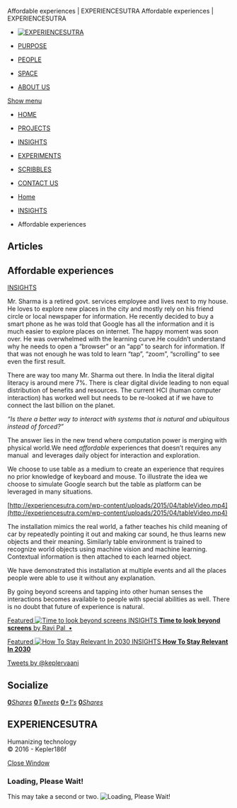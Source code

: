 Affordable experiences | EXPERIENCESUTRA                         Affordable experiences | EXPERIENCESUTRA                                  

*   [![EXPERIENCESUTRA](/wp-content/themes/tresor-theme/images/logo.png)](http://experiencesutra.com/)

*   [PURPOSE](http://experiencesutra.com/purpose/)
*   [PEOPLE](http://experiencesutra.com/people/)
*   [SPACE](http://experiencesutra.com/gallery/space/)
*   [ABOUT US](http://experiencesutra.com/about-us/)

 [Show menu](#dat-menu)

*   [HOME](http://experiencesutra.com/)
*   [PROJECTS](http://experiencesutra.com/category/projects/)
*   [INSIGHTS](http://experiencesutra.com/category/insights/)
*   [EXPERIMENTS](http://experiencesutra.com/category/experiments/)
*   [SCRIBBLES](http://experiencesutra.com/category/scribbles/)
*   [CONTACT US](http://experiencesutra.com/contact-us/)

*   [Home](http://experiencesutra.com)
*   [INSIGHTS](http://experiencesutra.com/category/insights/)
*   Affordable experiences

Articles
--------

Affordable experiences
----------------------

[INSIGHTS](http://experiencesutra.com/category/insights/)

Mr. Sharma is a retired govt. services employee and lives next to my house. He loves to explore new places in the city and mostly rely on his friend circle or local newspaper for information. He recently decided to buy a smart phone as he was told that Google has all the information and it is much easier to explore places on internet. The happy moment was soon over. He was overwhelmed with the learning curve.He couldn’t understand why he needs to open a “browser” or an “app” to search for information. If that was not enough he was told to learn “tap”, “zoom”, “scrolling” to see even the first result.

There are way too many Mr. Sharma out there. In India the literal digital literacy is around mere 7%. There is clear digital divide leading to non equal distribution of benefits and resources. The current HCI (human computer interaction) has worked well but needs to be re-looked at if we have to connect the last billion on the planet.

_“Is there a better way to interact with systems that is natural and ubiquitous instead of forced?”_

The answer lies in the new trend where computation power is merging with physical world.We need _affordable_ experiences that doesn’t requires any manual  and leverages daily object for interaction and exploration.

We choose to use table as a medium to create an experience that requires no prior knowledge of keyboard and mouse. To illustrate the idea we choose to simulate Google search but the table as platform can be leveraged in many situations.

[http://experiencesutra.com/wp-content/uploads/2015/04/tableVideo.mp4](http://experiencesutra.com/wp-content/uploads/2015/04/tableVideo.mp4)

The installation mimics the real world, a father teaches his child meaning of car by repeatedly pointing it out and making car sound, he thus learns new objects and their meaning. Similarly table environment is trained to recognize world objects using machine vision and machine learning. Contextual information is then attached to each learned object.

We have demonstrated this installation at multiple events and all the places people were able to use it without any explanation.

By going beyond screens and tapping into other human senses the interactions becomes available to people with special abilities as well. There is no doubt that future of experience is natural.

[Featured ![Time to look beyond screens](http://experiencesutra.com/wp-content/uploads/2015/01/shutterstock_157963835-Converted-397x310_c.jpg)   INSIGHTS **Time to look beyond screens**  by Ravi Pal  •](http://experiencesutra.com/insights/time-to-look-beyond-screens/) 

[Featured ![How To Stay Relevant In 2030](http://experiencesutra.com/wp-content/uploads/2018/08/34005906806_ae9722f4bf_o-397x310_c.jpg)   INSIGHTS **How To Stay Relevant In 2030**](http://experiencesutra.com/insights/how-to-stay-relevant-in-2030/) 

[Tweets by @keplervaani](https://twitter.com/twitterdev)

Socialize
---------

[**0**_Shares_](http://www.facebook.com/sharer/sharer.php?u=http://experiencesutra.com) [**0**_Tweets_](#) [**0**_+1's_](https://plus.google.com/share?url=http://experiencesutra.com) [**0**_Shares_](http://www.linkedin.com/shareArticle?mini=true&url=http://experiencesutra.com&title=EXPERIENCESUTRA+-+Humanizing+Technology)

EXPERIENCESUTRA
---------------

Humanizing technology  
© 2016 - Kepler186f

[Close Window](#)

### Loading, Please Wait!

This may take a second or two. ![Loading, Please Wait!](http://experiencesutra.com/wp-content/themes/tresor-theme/images/loading.gif "Loading, Please Wait!")